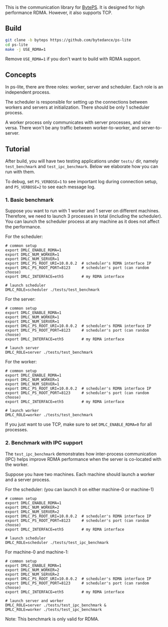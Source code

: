 

This is the communication library for [BytePS](https://github.com/bytedance/byteps). It is designed for high performance RDMA. However, it also supports TCP.

## Build

```bash
git clone -b byteps https://github.com/bytedance/ps-lite
cd ps-lite 
make -j USE_RDMA=1
```

Remove `USE_RDMA=1` if you don't want to build with RDMA support.

## Concepts

In ps-lite, there are three roles: worker, server and scheduler. Each role is an independent process.

The scheduler is responsible for setting up the connections between workers and servers at initialization. There should be only 1 scheduler process.

A worker process only communicates with server processes, and vice versa. There won't be any traffic between worker-to-worker, and server-to-server.


## Tutorial

After build, you will have two testing applications under `tests/` dir, namely `test_benchmark` and `test_ipc_benchmark`. 
Below we elaborate how you can run with them. 

To debug, set `PS_VERBOSE=1` to see important log during connection setup, and `PS_VERBOSE=2` to see each message log. 

### 1. Basic benchmark

Suppose you want to run with 1 worker and 1 server on different machines. Therefore, we need to launch 3 processes in total (including the scheduler). You can launch the scheduler process at any machine as it does not affect the performance.

For the scheduler:

```
# common setup
export DMLC_ENABLE_RDMA=1  
export DMLC_NUM_WORKER=1
export DMLC_NUM_SERVER=1 
export DMLC_PS_ROOT_URI=10.0.0.2  # scheduler's RDMA interface IP 
export DMLC_PS_ROOT_PORT=8123     # scheduler's port (can random choose)
export DMLC_INTERFACE=eth5        # my RDMA interface 

# launch scheduler
DMLC_ROLE=scheduler ./tests/test_benchmark
```


For the server:
```
# common setup
export DMLC_ENABLE_RDMA=1  
export DMLC_NUM_WORKER=1
export DMLC_NUM_SERVER=1 
export DMLC_PS_ROOT_URI=10.0.0.2  # scheduler's RDMA interface IP 
export DMLC_PS_ROOT_PORT=8123     # scheduler's port (can random choose)
export DMLC_INTERFACE=eth5        # my RDMA interface 

# launch server
DMLC_ROLE=server ./tests/test_benchmark
```

For the worker:
```
# common setup
export DMLC_ENABLE_RDMA=1  
export DMLC_NUM_WORKER=1
export DMLC_NUM_SERVER=1 
export DMLC_PS_ROOT_URI=10.0.0.2  # scheduler's RDMA interface IP 
export DMLC_PS_ROOT_PORT=8123     # scheduler's port (can random choose)
export DMLC_INTERFACE=eth5        # my RDMA interface 

# launch worker
DMLC_ROLE=worker ./tests/test_benchmark
```

If you just want to use TCP, make sure to set `DMLC_ENABLE_RDMA=0` for all processes.

### 2. Benchmark with IPC support

The `test_ipc_benchmark` demonstrates how inter-process communication (IPC) helps improve RDMA performance when the server is co-located with the worker.

Suppose you have two machines. Each machine should launch a worker and a server process. 

For the scheduler: 
(you can launch it on either machine-0 or machine-1)
```
# common setup
export DMLC_ENABLE_RDMA=1  
export DMLC_NUM_WORKER=2
export DMLC_NUM_SERVER=2 
export DMLC_PS_ROOT_URI=10.0.0.2  # scheduler's RDMA interface IP 
export DMLC_PS_ROOT_PORT=8123     # scheduler's port (can random choose)
export DMLC_INTERFACE=eth5        # my RDMA interface 

# launch scheduler
DMLC_ROLE=scheduler ./tests/test_ipc_benchmark
```

For machine-0 and machine-1:

```
# common setup
export DMLC_ENABLE_RDMA=1  
export DMLC_NUM_WORKER=2
export DMLC_NUM_SERVER=2 
export DMLC_PS_ROOT_URI=10.0.0.2  # scheduler's RDMA interface IP 
export DMLC_PS_ROOT_PORT=8123     # scheduler's port (can random choose)
export DMLC_INTERFACE=eth5        # my RDMA interface 

# launch server and worker
DMLC_ROLE=server ./tests/test_ipc_benchmark &
DMLC_ROLE=worker ./tests/test_ipc_benchmark 
```


Note: This benchmark is only valid for RDMA. 

